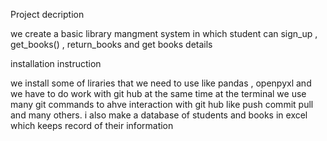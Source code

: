 <b1>Project decription</b1>
<br>
<p>
we create a basic library mangment system in which student can sign_up , get_books() , return_books and get books details</p>
<b1>installation instruction</b1>
<br>
<p> 
we install some of liraries that we need to use like pandas , openpyxl and we have to do work with git hub at the same time at the terminal we use many git commands to ahve interaction with git hub like push commit pull and many others. i also make a database of students and books in excel which keeps record of their information </p>
<br>
